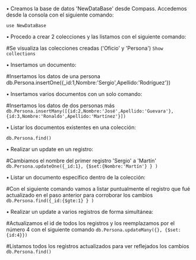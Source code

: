 • Creamos la base de datos 'NewDataBase' desde Compass.
Accedemos desde la consola con el siguiente comando:

`use NewDataBase`



• Procedo a crear 2 colecciones y las listamos con el siguiente comando:

#Se visualiza las colecciones creadas ('Oficio' y 'Persona')
`Show collections`



• Insertamos un documento:

#Insertamos los datos de una persona
db.Persona.insertOne({_id:1,Nombre:'Sergio',Apellido:'Rodríguez'})



• Insertamos varios documentos con un solo comando:

#Insertamos los datos de dos personas más
`db.Persona.insertMany([{id:2,Nombre:'José',Apellido:'Guevara'},{id:3,Nombre:'Ronaldo',Apellido:'Martínez'}])`



• Listar los documentos existentes en una colección:

`db.Persona.find()`



• Realizar un update en un registro:

#Cambiamos el nombre del primer registro 'Sergio' a 'Martín'
`db.Persona.updateOne({_id:1}, {$set:{Nombre:'Martín'} } )`



• Listar un documento específico dentro de la colección:

#Con el siguiente comando vamos a listar puntualmente el registro que fué actualizado en el paso anterior para corroborar los cambios
`db.Persona.find({_id:{$gte:1} } )`



• Realizar un update a varios registros de forma simultánea:

#Actualizamos el id de todos los registros y los reemplazamos por el número 4 con el siguiente comando
`db.Persona.updateMany({}, {$set: {id:4}})`

#Listamos todos los registros actualizados para ver reflejados los cambios
`db.Persona.find()`


